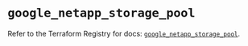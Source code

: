 # `google_netapp_storage_pool`

Refer to the Terraform Registry for docs: [`google_netapp_storage_pool`](https://registry.terraform.io/providers/hashicorp/google-beta/5.40.0/docs/resources/google_netapp_storage_pool).
